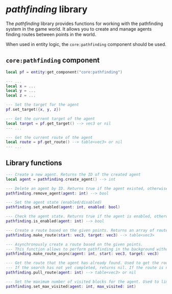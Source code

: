 # *pathfinding* library

The *pathfinding* library provides functions for working with the pathfinding system in the game world. It allows you to create and manage agents finding routes between points in the world.

When used in entity logic, the `core:pathfinding` component should be used.

## `core:pathfinding` component

```lua
local pf = entity:get_component("core:pathfinding")

--- ...
local x = ...
local y = ...
local z = ...

--- Set the target for the agent
pf.set_target({x, y, z})

--- Get the current target of the agent
local target = pf.get_target() --> vec3 or nil
--- ...

--- Get the current route of the agent
local route = pf.get_route() --> table<vec3> or nil
--- ...
```

## Library functions

```lua
--- Create a new agent. Returns the ID of the created agent
local agent = pathfinding.create_agent() --> int

--- Delete an agent by ID. Returns true if the agent existed, otherwise false
pathfinding.remove_agent(agent: int) --> bool

--- Set the agent state (enabled/disabled)
pathfinding.set_enabled(agent: int, enabled: bool)

--- Check the agent state. Returns true if the agent is enabled, otherwise false
pathfinding.is_enabled(agent: int) --> bool

--- Create a route based on the given points. Returns an array of route points
pathfinding.make_route(start: vec3, target: vec3) --> table<vec3>

--- Asynchronously create a route based on the given points.
--- This function allows to perform pathfinding in the background without blocking the main thread of execution
pathfinding.make_route_async(agent: int, start: vec3, target: vec3)

--- Get the route that the agent has already found. Used to get the route after an asynchronous search.
--- If the search has not yet completed, returns nil. If the route is not found, returns an empty table.
pathfinding.pull_route(agent: int) --> table<vec3> or nil

--- Set the maximum number of visited blocks for the agent. Used to limit the amount of work of the pathfinding algorithm.
pathfinding.set_max_visited(agent: int, max_visited: int)
```
